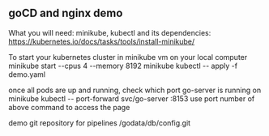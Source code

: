 ## goCD and nginx demo
What you will need: minikube, kubectl and its dependencies: https://kubernetes.io/docs/tasks/tools/install-minikube/

To start your kubernetes cluster in minikube vm on your local computer
minikube start --cpus 4 --memory 8192
minikube kubectl -- apply -f demo.yaml

once all pods are up and running, check which port go-server is running on
minikube kubectl -- port-forward svc/go-server :8153
use port number of above command to access the page

demo git repository for pipelines /godata/db/config.git